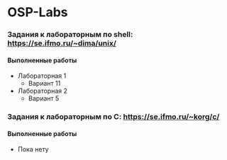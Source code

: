 # OSP-Labs
### Задания к лабораторным по shell: https://se.ifmo.ru/~dima/unix/ 
#### Выполненные работы
+ Лабораторная 1 
  + Вариант 11
+ Лабораторная 2 
  + Вариант 5

### Задания к лабораторным по C: https://se.ifmo.ru/~korg/c/
#### Выполненные работы
+ Пока нету
